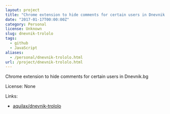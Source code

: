 ```yaml
---
layout: project
title: "Chrome extension to hide comments for certain users in Dnevnik.bg"
date: "2017-01-17T00:00:00Z"
category: Personal
license: Unknown
slug: dnevnik-trololo
tags:
  - github
  - JavaScript
aliases:
  - /personal/dnevnik-trololo.html
url: /project/dnevnik-trololo.html
---
```


Chrome extension to hide comments for certain users in Dnevnik.bg

License: None

Links:

* [aquilax/dnevnik-trololo](https://github.com/aquilax/dnevnik-trololo)
